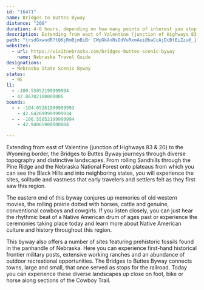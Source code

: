 ```yaml
---
id: "16471"
name: Bridges to Buttes Byway
distance: "200"
duration: 4-6 hours, depending on how many points of interest you stop and see.
description: Extending from east of Valentine (junction of Highways 83 & 20) to the Wyoming border, the Bridges to Buttes Byway journeys through diverse topography and distinctive landscapes.
path: "{rsdGxwudR?tQKjRmBjmBiBr`CWpGkAnNsDdVuRxmAei@baCcAjDcBtEiZzu@_]lbAiGnOkIhQwArDoB~FuBhIy@dEqm@pfDg@hBq@|BwAnDsB|Dg\\nh@}B~DoBxEcA`DeBrIuKxt@oAdI}@`E}@~Cwi@x~A_FhRyMli@m@dDcNt{@_AvJw@nMm@|UqIjoE]j^C`RXzwCHtGTpFXzEhAnKrCnQtKtn@`K`m@tA~IxPznAbB|JhS|eAt@rHJhHMzE_@jEs@nE_wAbvGoOlr@_CjO{B`Uk@|ISzHKrOD~dADtLb@`SN|Cr@zJ|G|d@x@lEn@tCx@jC|BfFbAjBfPvTpBfDhBrDtMn[bPra@fC|HzAxF|E|UhFtXzAtI`@rDj@fHFrBXbn@QpJQ`F_@hGs@tGkQrrAqAhKoBzUmAzPUnLHzKhDbw@h@`PBnLY`K{KnzA_Mj`AyAzLYlDuAr^m@v`@iEzkBc@rLiAtRiAbO}AvWGrFm@~gA_AljA?|Of@hQp@rKrR~cCJjBDfD{LdmDwLxdBo@~FoAlIqIle@iAzEmBbKcFnSkFbWoEbWyKxk@Y~Bk@vHIdFNnHtIztAf@dHVfB^`CjAzEfAjDlU`j@nArFb@rDJ~ABtECjBc@`GeF|Xu\\veBcBtLi@rFo@pMIlK_@loBThN\\~EjAtL`U~qB|E`d@tAzKrBtKbQhq@~A~FfB`FtDdH`T~ThGrHbDfGrBxEhAlDnBlI`AhG^fDTpDHhDN~iAI|QHdsBdArb@rAx]xDdlA`AhWDhOaC`t@oC`_Ae@~L_@xPaA|VgCz{@M`PDpQ|EjlCLnQi@ld@wDnaEwDtsD}Avd@eDp{@qHr}ECbPN`Il@|On@`JlB~PnAhIrB`KzPnu@fBhIrDtO|AxHdAzGt@fJHxBD|JGvDc@|GeNhfBiBxWcCdn@_Brk@cBpp@O`IgAjfB\\xXnAlx@HrCd@zFr@zF|AzHtBdHbCxFvDvGdQnVnBfDpG~LrC`GvDfJ~_@~aAdCzF~D`IxHxMz]tf@rB~DhCnGfCfJdAnGj@dFv@`N|Cpu@rBnb@n@vGd@xCvAlGpAlErCdH|P`\\jr@xqApUv_@~B`DvEtFhCfCfEhD~CvB`FdCrEfBbGbBnG`AdRlBbyAlPfbAbGzHt@jIbBvFjBtAj@~C`BpDxBrCrB|CpCnAlAvFtGlE`HvDrH|CxHnSbo@rAfDfErIrEhHfl@zx@lEhHhCdFrCbHnBdGxS`t@zCnJbXns@xA~EbAbFj@jFb@`JChFaAle@F`ORhPb@rMt@bK`BzKvLlm@tAxHn@nE|@pIXnEX`ILxIZlhACr}ADjIa@|m@Cfh@Ht`BExf@Tr~@PtbCQrlBJb`C?trLH`vAEz_BH~RIdx@Vdm@f@pm@hAdkAlAzzAThFh@dEd@fCv@tCdApCpq@tsAzDlIfAxC`{CtkJlFhN`ItRrD|KzQfk@`FzPlDfNrCpIfJxSvk@vmAj|@jdBjPbZnOvWvCxGz@dChAtEx@dFRrBf\\ruElAtJtBrK`VzbAXjBf@xFHbJAriBDtNnLdeB|{@z{LnDtf@hInbA~IreAb@zDlAtIp^duBbBfI~@lDrN`c@zAfHl@tDj@vGXtE|Ad`@~PzoBtA~LlAvHlh@`cDbAzHT~DDfEElDOrE{Ib`Au@bH}@xGeBzImClJyFbQ}M`_@iYzz@qEfK}w@h}AiGdLgGrIa[d^eEfGmA|BeGzLyw@lbBcDlGgDrFmG~HutBbyBqAlAqCrBeo@~^yElEs^ld@uEdHqD`HyCfHaGpQmC~FoApBmDfEsXbUyCzC}BrDyO~XuB|CeVvZsF|JoDzJcA~DuZtnAwK|ZyxA|}De`@dfAcBtGgZrrAgBnGoAnDiDpIuDxG_]~f@y_@fm@cDtGiAjDs@nCcF|Wo@tDo@rFgMzwAg@~HMtFGnNCbaBJb}AEjZUhImIzvBJxCTvAjDpGnAjDn@jDN`GBhJFfEOtPKb]EnoADlyBH|PHpz@CpXRxKfJ`dA`C|UhEpe@~@nIr@xDlCnLdErMhIvTzFhObOpa@~M~]bG`QpGnPvrC~vH|DhLh}AnrFfx@vqChElPbBrFfEnLpxEd`MlApDdcAxgDfFlNdFbL~FnLdmAb~BxCjG|BbIhA`HX~BnQ|`Ch@tDp@vBvApC~@bArAjA~Ar@~B^vYVhRm@`JKzSJhBbBx@|Bw@th@Br~@OdGuGbaAOnFAdEDnGb@tIj@vGb@fD~@bFrAdGx@xCdB`FzC`HdB~C|PvWxAxCn@dBrAfF~@nGlCx]`@vDfAzEjAfDx@`BtBvCfCxBjWvNrBvAzAxA~BnCz@vAxBrEjAfDvAzFlDbUhArFlXp`AfWr|@hShz@j]`yAbBnKhAlMTlFV|L?xF]`HYfDoAjHaBzFaAzBgErHwd@ts@oLzNuClEoCrEwD`HcBrDiBtEgBxF{AzFiQ|s@u@xD}A`Le@~DY~CSzDOhH?pCHnCb@xHvD|XhFj^n@zDlD|VbUfoArAdIn@zGTxFFhCCxGMdCUfDu@`HyArHsAtEaOxc@uA~Fq@tE]jEKzCIdeAIfF[rJm@hHiBnLoa@p~AqLnc@__@jwAaKh_@}FdSkEnQob@hbBuBtIe@lCUlBWfEo@`xAY|hDNtxC?d{@KlHm@tHy@rFg@~BeAdDoYju@sClHy@lCo@|BmAzG_@rFOvDEfo@PtdFOf{CHj`AXtJt@lMxBfe@rChi@\\fFb@dENdChB`QlEzYpD`XrIrl@lBhQlA~Rf@nNNlKhAxgBdAdqAV|M~@tKh@zDjq@vjDtAlIjCvRxAjMfNfiBfBhO~@dG`EdTne@`xBhBfK~AbLb@dE"
websites:
  - url: https://visitnebraska.com/bridges-buttes-scenic-byway
    name: Nebraska Travel Guide
designations:
  - Nebraska State Scenic Byway
states:
  - NE
ll:
  - -100.55052199999994
  - 42.86782100000005
bounds:
  - - -104.05261999999993
    - 42.642699999999934
  - - -100.55052199999994
    - 42.94065900000004

---
```


Extending from east of Valentine (junction of Highways 83 &amp; 20) to the Wyoming border, the Bridges to Buttes Byway journeys through diverse topography and distinctive landscapes. From rolling Sandhills through the Pine Ridge and the Nebraska National Forest onto plateaus from which you can see the Black Hills and into neighboring states, you will experience the sites, solitude and vastness that early travelers and settlers felt as they first saw this region. 

The eastern end of this byway conjures up memories of old western movies, the rolling prairie dotted with horses, cattle and genuine, conventional cowboys and cowgirls. If you listen closely, you can just hear the rhythmic beat of a Native American drum of ages past or experience the ceremonies taking place today and learn more about Native American culture and history throughout this region.

This byway also offers a number of sites featuring prehistoric fossils found in the panhandle of Nebraska. Here you can experience first-hand historical frontier military posts, extensive working ranches and an abundance of outdoor recreational opportunities. The Bridges to Buttes Byway connects towns, large and small, that once served as stops for the railroad. Today you can experience these diverse landscapes up close on foot, bike or horse along sections of the Cowboy Trail.
